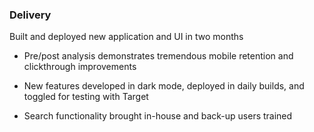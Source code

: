 ### Delivery
Built and deployed new application and UI in two months


- Pre/post analysis demonstrates tremendous mobile retention and clickthrough improvements


- New features developed in dark mode, deployed in daily builds, and toggled for testing with Target


- Search functionality brought in-house and back-up users trained
